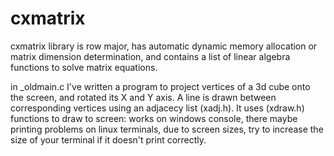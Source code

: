 # cxmatrix
cxmatrix library is row major,
has automatic dynamic memory allocation or matrix dimension determination,
and contains a list of linear algebra functions to solve matrix equations.

in _oldmain.c I've written a program to project vertices of a 3d cube onto the screen, and rotated its X and Y axis. A line is drawn between corresponding vertices using an adjacecy list (xadj.h). It uses (xdraw.h) functions to draw to screen: works on windows console, there maybe printing problems on linux terminals, due to screen sizes, try to increase the size of your terminal if it doesn't print correctly.
